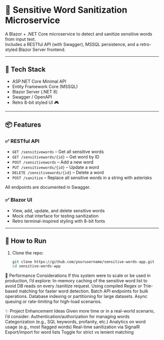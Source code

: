# 🧼 Sensitive Word Sanitization Microservice

A Blazor + .NET Core microservice to detect and sanitize sensitive words from input text.  
Includes a RESTful API (with Swagger), MSSQL persistence, and a retro-styled Blazor Server frontend.

---

## 🔧 Tech Stack

- ASP.NET Core Minimal API
- Entity Framework Core (MSSQL)
- Blazor Server (.NET 8)
- Swagger / OpenAPI
- Retro 8-bit styled UI 🎮

---

## 📦 Features

### ✅ RESTful API

- `GET /sensitivewords` – Get all sensitive words  
- `GET /sensitivewords/{id}` – Get word by ID  
- `POST /sensitivewords` – Add a new word  
- `PUT /sensitivewords/{id}` – Update a word  
- `DELETE /sensitivewords/{id}` – Delete a word  
- `POST /sanitize` – Replace all sensitive words in a string with asterisks

All endpoints are documented in Swagger.

### ✅ Blazor UI

- View, add, update, and delete sensitive words
- Mock chat interface for testing sanitization
- Retro terminal-inspired styling with 8-bit fonts

---

## 🚀 How to Run

1. Clone the repo:
   ```bash
   git clone https://github.com/yourusername/sensitive-words-app.git
   cd sensitive-words-app

🧠 Performance Considerations
If this system were to scale or be used in production, I’d explore:
In-memory caching of the sensitive word list to avoid DB reads on every /sanitize request.
Using compiled Regex or Trie-based matching for faster word detection.
Batch API endpoints for bulk operations.
Database indexing or partitioning for large datasets.
Async queuing or rate-limiting for high-load scenarios.

✨ Project Enhancement Ideas
Given more time or in a real-world scenario, I’d consider:
Authentication/authorization for managing words
Categorization (e.g., SQL keywords, profanity, etc.)
Analytics on word usage (e.g., most flagged words)
Real-time sanitization via SignalR
Export/import for word lists
Toggle for strict vs lenient matching


